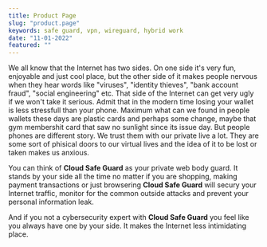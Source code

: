 ```yaml
---
title: Product Page 
slug: "product.page"
keywords: safe guard, vpn, wireguard, hybrid work
date: "11-01-2022"
featured: ""
---
```


We all know that the Internet has two sides. On one side it's very fun, enjoyable and just cool place, but the other side of it makes people nervous when they hear words like "viruses", "identity thieves", "bank account fraud", "social engineering" etc. That side of the Internet can get very ugly if we won't take it serious. Admit that in the modern time losing your wallet is less stressfull than your phone. Maximum what can we found in people wallets these days are plastic cards and perhaps some change, maybe that gym membershit card that saw no sunlight since its issue day. 
But people phones are different story. We trust them with our private live a lot. They are some sort of phisical doors to our virtual lives and the idea of it to be lost or taken makes us anxious. 

You can think of **Cloud Safe Guard** as your private web body guard. It stands by your side all the time no matter if you are shopping, making payment transactions or just browsering **Cloud Safe Guard** will secury your Internet traffic, monitor for the common outside attacks and prevent your personal information leak.

And if you not a cybersecurity expert with **Cloud Safe Guard** you feel like you always have one by your side. 
It makes the Internet less intimidating place.